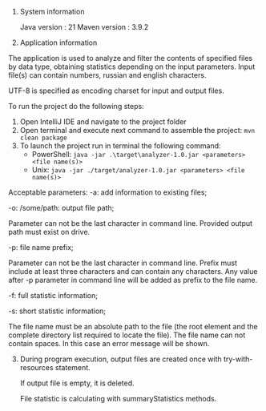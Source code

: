 1. System information

   Java version : 21
   Maven version : 3.9.2

2. Application information

The application is used to analyze and filter the contents of specified files by data type,
obtaining statistics depending on the input parameters. Input file(s) can contain numbers, russian and english
characters. 

UTF-8 is specified as encoding charset for input and output files.

To run the project do the following steps: 

   1. Open IntelliJ IDE and navigate to the project folder
   2. Open terminal and execute next command to assemble the project: ```mvn clean package```
   3. To launch the project run in terminal the following command:
      * PowerShell: ```java -jar .\target\analyzer-1.0.jar <parameters> <file name(s)>```
      * Unix: ```java -jar ./target/analyzer-1.0.jar <parameters> <file name(s)>```

Acceptable parameters:
-a: add information to existing files;

-o: /some/path: output file path;

Parameter can not be the last character in command line. Provided output path must exist on drive.

-p: file name prefix;

Parameter can not be the last character in command line.
Prefix must include at least three characters and can contain any characters.
Any value after -p parameter in command line will be added as prefix to the file name.

-f: full statistic information;

-s: short statistic information;

The file name must be an absolute path to the file (the root element and the complete directory list required to locate
the file).
The file name can not contain spaces. In this case an error message will be shown.



3. During program execution, output files are created once with try-with-resources statement. 
 
    If output file is empty, it is deleted.

    File statistic is calculating with summaryStatistics methods.
